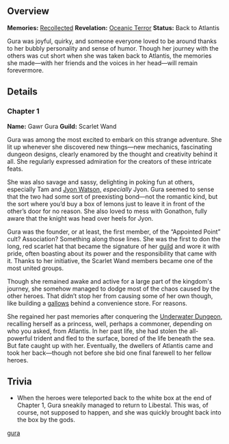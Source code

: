 <!-- title: Gawr Gura -->
<!-- quote: Watch your mouth when you're talking to me >:3 -->
<!-- chapters: 0 -->
<!-- images: (Gura's Chapter 1 Profile), (Gura and the others exploring Atlantis), (Reollection - Gawr Gura)  -->
<!-- model: false -->

## Overview

**Memories:** [Recollected](https://youtu.be/SDnRHwpnIH4)
**Revelation:** [Oceanic Terror](#entry:oceanic-terror-entry)
**Status:** Back to Atlantis

Gura was joyful, quirky, and someone everyone loved to be around thanks to her bubbly personality and sense of humor. Though her journey with the others was cut short when she was taken back to Atlantis, the memories she made—with her friends and the voices in her head—will remain forevermore.

## Details

### Chapter 1

**Name:** Gawr Gura
**Guild:** Scarlet Wand

Gura was among the most excited to embark on this strange adventure. She lit up whenever she discovered new things—new mechanics, fascinating dungeon designs, clearly enamored by the thought and creativity behind it all. She regularly expressed admiration for the creators of these intricate feats.

She was also savage and sassy, delighting in poking fun at others, especially Tam and [Jyon Watson,](https://www.youtube.com/live/PJtapc2_7ok?si=Zjtfn-It4RAxI-V-&t=7423) _especially_ Jyon. Gura seemed to sense that the two had some sort of preexisting bond—not the romantic kind, but the sort where you’d buy a box of lemons just to leave it in front of the other’s door for no reason. She also loved to mess with Gonathon, fully aware that the knight was head over heels for Jyon.

Gura was the founder, or at least, the first member, of the “Appointed Point” cult? Association? Something along those lines. She was the first to don the long, red scarlet hat that became the signature of her [guild](#entry:guilds-entry) and wore it with pride, often boasting about its power and the responsibility that came with it. Thanks to her initiative, the Scarlet Wand members became one of the most united groups.

Though she remained awake and active for a large part of the kingdom's journey, she somehow managed to dodge most of the chaos caused by the other heroes. That didn’t stop her from causing some of her own though, like building a [gallows](https://www.youtube.com/live/72SJQRQ7qi0?t=4184) behind a convenience store. For reasons.

She regained her past memories after conquering the [Underwater Dungeon](#entry:underwater-dungeon-entry), recalling herself as a princess, well, perhaps a commoner, depending on who you asked, from Atlantis. In her past life, she had stolen the all-powerful trident and fled to the surface, bored of the life beneath the sea. But fate caught up with her. Eventually, the dwellers of Atlantis came and took her back—though not before she bid one final farewell to her fellow heroes.

## Trivia

- When the heroes were teleported back to the white box at the end of Chapter 1, Gura sneakily managed to return to Libestal. This was, of course, not supposed to happen, and she was quickly brought back into the box by the gods.

[gura](#easter:easter-gura)
